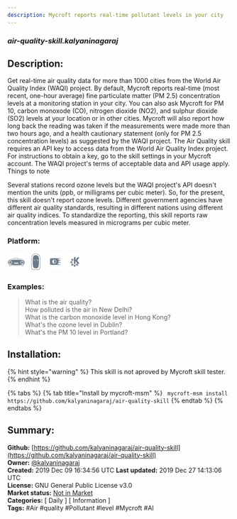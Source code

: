 ```yaml
---
description: Mycroft reports real-time pollutant levels in your city
---
```


### _air-quality-skill.kalyaninagaraj_  
## Description:  
Get real-time air quality data for more than 1000 cities from
the World Air Quality Index (WAQI) project.
By default, Mycroft reports real-time (most recent,
one-hour average) fine particulate matter (PM 2.5) concentration
levels at a monitoring station in your city. You can also ask
Mycroft for PM 10, carbon monoxode (CO), nitrogen dioxide
(NO2), and sulphur dioxide (SO2) levels at
your location or in other cities. Mycroft will also report how
long back the reading was taken if the measurements were made more
than two hours ago, and a health cautionary statement (only for
PM 2.5 concentration levels) as suggested by the WAQI project.
The Air Quality skill requires an API key to access data from
the World Air Quality Index project. For instructions to obtain
a key, go to the skill settings in your Mycroft account. The
WAQI project's terms of acceptable data and API usage apply.
Things to note

Several stations record ozone levels but the WAQI project's
API doesn't mention the units (ppb, or milligrams per cubic meter).
So, for the present, this skill doesn't report ozone levels.
Different government agencies have different air quality standards,
resulting in different nations using different air quality indices. To
standardize the reporting, this skill reports raw concentration
levels measured in micrograms per cubic meter.
  
### Platform:  
 ![Mark I](../.gitbook/assets/mark-1-icon.png)  ![Mark II](../.gitbook/assets/mark-2-icon.png)  ![Picroft](../.gitbook/assets/picroft-icon.png)  ![plasmoid](../.gitbook/assets/kde.png)   
### Examples:  
> What is the air quality?  
> How polluted is the air in New Delhi?  
> What is the carbon monoxide level in Hong Kong?  
> What's the ozone level in Dublin?  
> What's the PM 10 level in Portland?  
  
## Installation:  
{% hint style="warning" %}
This skill is not aproved by Mycroft skill tester.
{% endhint %}
    
{% tabs %}
{% tab title="Install by mycroft-msm" %}
``` mycroft-msm install https://github.com/kalyaninagaraj/air-quality-skill```
{% endtab %}
  {% endtabs %}
    
## Summary:  
**Github:** [https://github.com/kalyaninagaraj/air-quality-skill](https://github.com/kalyaninagaraj/air-quality-skill)  
**Owner:** [@kalyaninagaraj](https://github.com/kalyaninagaraj)  
**Created:** 2019 Dec 09 16:34:56 UTC  **Last updated:** 2019 Dec 27 14:13:06 UTC  
**License:** GNU General Public License v3.0  
**Market status:** [Not in Market](https://market.mycroft.ai/skill/)  
**Categories:** [ Daily ] [ Information ]   
**Tags:** \#Air \#quality \#Pollutant \#level \#Mycroft \#AI   
